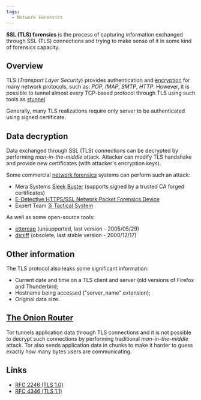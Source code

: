 ```yaml
---
tags:
  - Network Forensics
---
```

**SSL (TLS) forensics** is the process of capturing information
exchanged through SSL (TLS) connections and trying to make sense of it
in some kind of forensics capacity.

## Overview

TLS (*Transport Layer Security*) provides authentication and
[encryption](encryption.md) for many network protocols, such as:
*POP*, *IMAP*, *SMTP*, *HTTP*. However, it is possible to tunnel almost
every TCP-based protocol through TLS using such tools as
[stunnel](http://stunnel.mirt.net/).

Generally, many TLS realizations require only server to be authenticated
using signed certificate.

## Data decryption

Data exchanged through SSL (TLS) connections can be decrypted by
performing *man-in-the-middle* attack. Attacker can modify TLS handshake
and provide new certificates (with attacker's encryption keys).

Some commercial [network forensics](network_forensics.md)
systems can perform such an attack:

- Mera Systems [Sleek
  Buster](https://videonadzor.net/)
  (supports signed by a trusted CA forged certificates)
- [E-Detective HTTPS/SSL Network Packet Forensics Device](https://www.edecision4u.com/PRODUCTS.html)
- Expert Team [3i Tactical System](http://expert-team.net/home/product/)

As well as some open-source tools:

- [ettercap](http://ettercap.sourceforge.net/) (unsupported, last
  version - 2005/05/29)
- [dsniff](http://monkey.org/~dugsong/dsniff/) (obsolete, last stable
  version - 2000/12/17)

## Other information

The TLS protocol also leaks some significant information:

- Current date and time on a TLS client and server (old versions of
  Firefox and Thunderbird;
- Hostname being accessed ("server_name" extension);
- Original data size.

## [The Onion Router](the_onion_router.md)

Tor tunnels application data through TLS connections
and it is not possible to decrypt such connections by performing
traditional *man-in-the-middle* attack. Tor also sends
application data in chunks to make it harder to guess exactly how many
bytes users are communicating.

## Links

- [RFC 2246 (TLS 1.0)](http://rfc.net/rfc2246.html)
- [RFC 4346 (TLS 1.1)](http://rfc.net/rfc4346.html)
